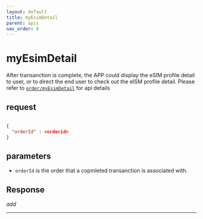 ```yaml
---
layout: default
title: myEsimDetail
parent: apis
nav_order: 8
---
```


# myEsimDetail

After transanction is complete, the APP could display the eSIM profile detail to user, or to direct the end user to check out the eISM profile detail. Please refer to [`order/myEsimDetail`](http://47.56.82.232:49090/swagger-ui.html#/order-controller/myEsimDetailUsingPOST) for api details

## request

```json

{
  "orderId" : <orderid>
}

```

## parameters

- `orderId` is the order that a copmleted transanction is associated with.

## Response

_add_

---
